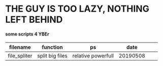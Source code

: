 # THE GUY IS TOO LAZY, NOTHING LEFT BEHIND
#### some scripts 4 YBEr
| filename     | function        | ps                 | date     |      |      |
| ------------ | --------------- | ------------------ | -------- | ---- | ---- |
| file_spliter | split big files | relative powerfull | 20190508 |      |      |

